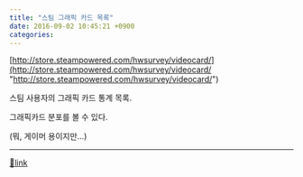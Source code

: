 ```yaml
---
title: "스팀 그래픽 카드 목록"
date: 2016-09-02 10:45:21 +0900
categories: 
---
```

  

[http://store.steampowered.com/hwsurvey/videocard/](http://store.steampowered.com/hwsurvey/videocard/ "http://store.steampowered.com/hwsurvey/videocard/")  


스팀 사용자의 그래픽 카드 통계 목록.

그래픽카드 분포를 볼 수 있다.

(뭐, 게이머 용이지만...)



  ***
[🔗link](http://www.mins01.com/mh/tech/read/1034)